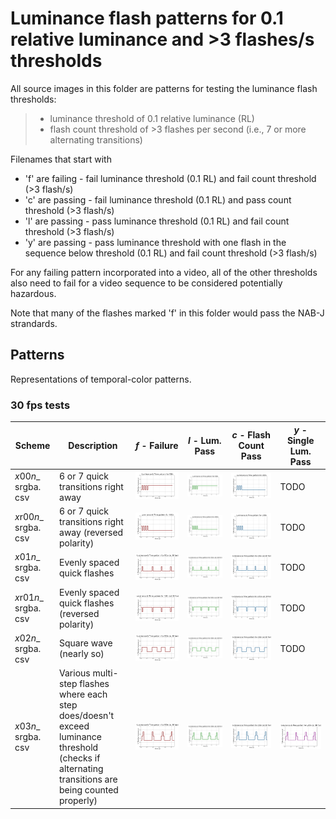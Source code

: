 # Luminance flash patterns for 0.1 relative luminance and >3 flashes/s thresholds
All source images in this folder are patterns for testing the luminance flash thresholds:
> - luminance threshold of 0.1 relative luminance (RL)
> - flash count threshold of >3 flashes per second (i.e., 7 or more alternating transitions)

Filenames that start with 
 - 'f' are failing - fail luminance threshold (0.1 RL) and fail count threshold (>3 flash/s)
 - 'c' are passing - fail luminance threshold (0.1 RL) and pass count threshold (>3 flash/s)
 - 'l' are passing - pass luminance threshold (0.1 RL) and fail count threshold (>3 flash/s)
 - 'y' are passing - pass luminance threshold with one flash in the sequence below threshold (0.1 RL) and fail count threshold (>3 flash/s)

For any failing pattern incorporated into a video, 
all of the other thresholds also need to fail for a video sequence to be 
considered potentially hazardous.

Note that many of the flashes marked 'f' in this folder would pass the NAB-J strandards.

## Patterns
Representations of temporal-color patterns.

### 30 fps tests

| Scheme | Description | *f* - Failure | *l* - Lum. Pass | *c* - Flash Count Pass | *y* - Single Lum. Pass |
| --- | --- | --- | --- | --- | --- |
| *x*00*n*_ srgba. csv | 6 or 7 quick transitions right away | ![Failure with 7 quick transitions](./documentation/f00n_srgba.svg) | ![Low luminance pass with 7 quick transitions](./documentation/l00n_srgba.svg) | ![Count pass with 6 quick transitions](./documentation/c00n_srgba.svg) | TODO | 
| *x*r00*n*_ srgba. csv | 6 or 7 quick transitions right away (reversed polarity) | ![Failure with 7 quick transitions (reversed polarity)](./documentation/fr00n_srgba.svg) | ![Low luminance pass with 7 quick transitions (reversed polarity)](./documentation/lr00n_srgba.svg) | ![Count pass with 6 quick transitions (reversed polarity)](./documentation/cr00n_srgba.svg) | TODO | 
| *x*01*n*_ srgba. csv | Evenly spaced quick flashes | ![Failure with 4 quick, evenly spaced flashes](./documentation/f01n_srgba.svg) | ![Low luminance pass with 4 quick, evenly spaced flashes](./documentation/l01n_srgba.svg) | ![Count pass with 4 quick, evenly spaced flashes](./documentation/c01n_srgba.svg) | TODO | 
| *x*r01*n*_ srgba. csv | Evenly spaced quick flashes (reversed polarity) | ![Failure with 4 quick, evenly spaced flashes (reversed polarity)](./documentation/fr01n_srgba.svg) | ![Low luminance pass with 4 quick, evenly spaced flashes (reversed polarity)](./documentation/lr01n_srgba.svg) | ![Count pass with 4 quick, evenly spaced flashes (reversed polarity)](./documentation/cr01n_srgba.svg) | TODO | 
| *x*02*n*_ srgba. csv | Square wave (nearly so) | ![Failure with a square wave](./documentation/f02n_srgba.svg) | ![Low luminance pass with a square wave](./documentation/l02n_srgba.svg) | ![Count pass with a square wave](./documentation/c02n_srgba.svg) | TODO | 
| *x*03*n*_ srgba. csv | Various multi-step flashes where each step does/doesn't exceed luminance threshold (checks if alternating transitions are being counted properly) | ![Failure with multi-step flashes](./documentation/f03n_srgba.svg) | ![Low luminance pass with multi-step flashes](./documentation/l03n_srgba.svg) | ![Count pass with a multi-step flashes](./documentation/c03n_srgba.svg) | ![Luminance pass with a single multi-step flash not above threshold](./documentation/y03n_srgba.svg) | 

